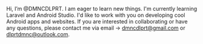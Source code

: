 Hi, I’m @DMNCDLPRT. I am eager to learn new things. I'm currently learning Laravel and Android Studio. I'd like to work with you on developing cool Android apps and websites. If you are interested in collaborating or have any questions, please contact me via email -> dmncdlprt@gmail.com or dlprtdmnc@outlook.com.
